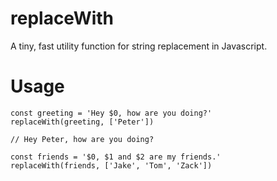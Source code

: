 # replaceWith

A tiny, fast utility function for string replacement in Javascript.

# Usage

```es6
const greeting = 'Hey $0, how are you doing?'
replaceWith(greeting, ['Peter'])

// Hey Peter, how are you doing?

const friends = '$0, $1 and $2 are my friends.'
replaceWith(friends, ['Jake', 'Tom', 'Zack'])
```

